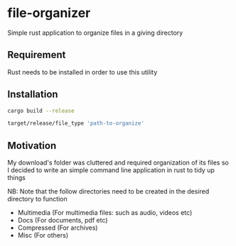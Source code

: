 # file-organizer

Simple rust application to organize files in a giving directory

## Requirement

Rust needs to be installed in order to use this utility

## Installation

```sh
cargo build --release

target/release/file_type 'path-to-organize'
```

## Motivation

My download's folder was cluttered and required organization of its files so 
I decided to write an simple command line application in rust to tidy up things

NB: Note that the follow directories need to be created in the desired directory
to function

- Multimedia    (For multimedia files: such as audio, videos etc)
- Docs          (For documents, pdf etc)
- Compressed    (For archives)
- Misc          (For others)